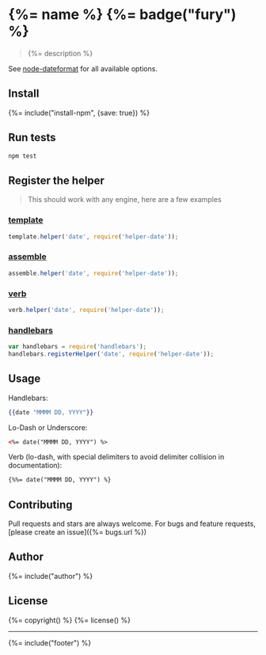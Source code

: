 # {%= name %} {%= badge("fury") %}

> {%= description %}

See [node-dateformat](https://github.com/felixge/node-dateformat) for all available options.

## Install
{%= include("install-npm", {save: true}) %}

## Run tests

```bash
npm test
```

## Register the helper

> This should work with any engine, here are a few examples

### [template](https://github.com/jonschlinkert/template)

```js
template.helper('date', require('helper-date'));
```

### [assemble](https://github.com/assemble/assemble)

```js
assemble.helper('date', require('helper-date'));
```

### [verb](https://github.com/jonschlinkert/verb)

```js
verb.helper('date', require('helper-date'));
```

### [handlebars](https://github.com/wycats/handlebars.js/)

```js
var handlebars = require('handlebars');
handlebars.registerHelper('date', require('helper-date'));
```

## Usage

Handlebars:

```handlebars
{{date "MMMM DD, YYYY"}}
```

Lo-Dash or Underscore:

```html
<%= date("MMMM DD, YYYY") %>
```

Verb (lo-dash, with special delimiters to avoid delimiter collision in documentation):

```html
{%%= date("MMMM DD, YYYY") %}
```

## Contributing
Pull requests and stars are always welcome. For bugs and feature requests, [please create an issue]({%= bugs.url %})

## Author
{%= include("author") %}

## License
{%= copyright() %}
{%= license() %}

***

{%= include("footer") %}
